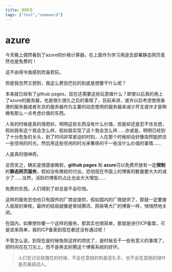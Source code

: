 ```yaml
---
title: 碎碎念
tags: ["text","someword"]
---
```


# azure
今天晚上偶然看到了azure的价格计算器，在上面作为学习用途去部署静态网页竟然也是免费的！  

这不由得令我感到欣喜若狂。  

但是我忽然又想到，我这么费劲巴拉的到底是想要干什么呢？  

本来就已经有了github pages，现在还需要这些玩意做什么？即使以后真的用上了azure的服务器，也是很久很久之后的事情了，目前来讲，或许以后考虑使用香港的服务器或者东京的服务器作为主要的动态使用的服务器来减少开支或许才是稍微有那么一点考虑价值的东西。  

人有的时候是真的很奇妙。明明这些东西没有什么价值，但是却还是忍不住去想，假如我有这个我会怎么样，假如我实现了这个我会怎么样……亦或是，明明已经到了十分危急的关头，到了时间非常紧迫的时刻，人在那个时候却会好像突然能抓住一些空闲的时光，然后用这些空闲的时光来奢侈的干一些没什么价值的事情……  

人是真的很神奇。  

总而言之，确实是很感谢微软，**github pages** 和 **azure**可以免费开放有一定**限制**的**静态网页服务**，假如没有微软的付出，恐怕现在市面上的博客的数量要大大的减少了……当然，活跃的博客的占比也会大大增加……  

免费的东西，人们得到了却总是不会珍惜。  

这样的服务恐怕也只有国外的厂商会提供，假如国内的厂商提供了，那就一定要接入层层的审核，最终的结局就像是曾经腾讯、网易等大厂的博客一样，悄悄然地关闭。  

在国内，如果想你要一个这样的服务，那其实也很简单，那就是进行ICP备案，可是说来简单，我的ICP备案到现在都还没有通过呢！  

不管怎么说，到现在是时候免除这样的烦扰了，是时候去干一些有意义的事情了，把时间花在刀刃上，而不是再去折腾这个博客系统的好坏。  

>人们在讨论玫瑰花的时候，不会在意她的刺是否扎手，也不会在意她的绿叶是否美丽动人。  


